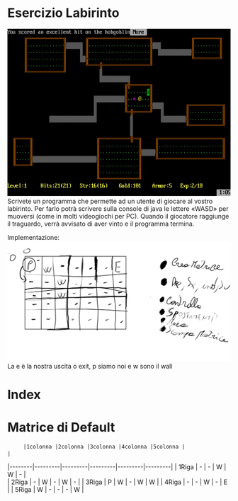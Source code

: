 # Esercizio Labirinto 
<img src="rogue.png"> 
Scrivete un programma che permette ad un utente di giocare al vostro labirinto. Per farlo potrà scrivere sulla console di java le lettere «WASD» per muoversi (come in molti videogiochi per PC). Quando il giocatore raggiunge il traguardo, verrà avvisato di aver vinto e il programma termina.

Implementazione:
<img src="lab.png"> 
La e è la nostra uscita o exit, p siamo noi e w sono il wall
# Index

# Matrice di Default

         |1colonna |2colonna |3colonna |4colonna |5colonna |                                                              |
|--------|---------|---------|---------|---------|---------|
| 1Riga  | -	     |  -      |  W      |   W     |   -     |  
| 2Riga  | -	     |   W     |   -     |    W    |   -     | 
| 3Riga  | P	     |  W      |    -    |    W    |    W    | 
| 4Riga  | -	     |  -      |  W      |   -     |    E    | 
| 5Riga  | W	     |    -    |     -   |   -     |  W      | 


